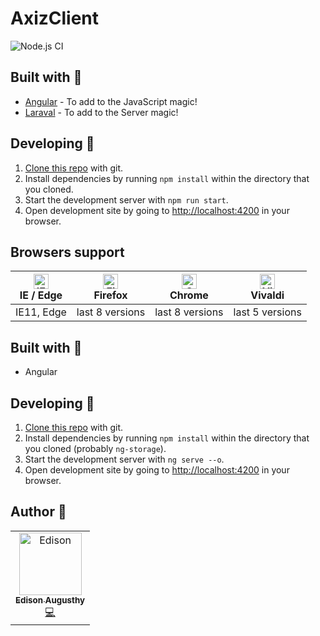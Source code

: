 # AxizClient

![Node.js CI](https://github.com/edisonaugusthy/axiz/workflows/Node.js%20CI/badge.svg)

## Built with 🔧


* [Angular](https://angular.io/) - To add to the JavaScript magic!
* [Laraval](https://laravel.com/) - To add to the Server magic!

## Developing 👷

1. [Clone this repo](https://help.github.com/en/articles/cloning-a-repository) with git.
1. Install dependencies by running `npm install` within the directory that you cloned.
1. Start the development server with `npm run start`.
1. Open development site by going to [http://localhost:4200](http://localhost:4200) in your browser.


## Browsers support

| [<img src="https://raw.githubusercontent.com/alrra/browser-logos/master/src/edge/edge_48x48.png" alt="IE / Edge" width="24px" height="24px" />](http://godban.github.io/browsers-support-badges/)</br>IE / Edge | [<img src="https://raw.githubusercontent.com/alrra/browser-logos/master/src/firefox/firefox_48x48.png" alt="Firefox" width="24px" height="24px" />](http://godban.github.io/browsers-support-badges/)</br>Firefox | [<img src="https://raw.githubusercontent.com/alrra/browser-logos/master/src/chrome/chrome_48x48.png" alt="Chrome" width="24px" height="24px" />](http://godban.github.io/browsers-support-badges/)</br>Chrome | [<img src="https://raw.githubusercontent.com/alrra/browser-logos/master/src/vivaldi/vivaldi_48x48.png" alt="Vivaldi" width="24px" height="24px" />](http://godban.github.io/browsers-support-badges/)</br>Vivaldi |
| --------------------------------------------------------------------------------------------------------------------------------------------------------------------------------------------------------------- | ----------------------------------------------------------------------------------------------------------------------------------------------------------------------------------------------------------------- | ------------------------------------------------------------------------------------------------------------------------------------------------------------------------------------------------------------- | ----------------------------------------------------------------------------------------------------------------------------------------------------------------------------------------------------------------- |
| IE11, Edge                                                                                                                                                                                                      | last 8 versions                                                                                                                                                                                                   | last 8 versions                                                                                                                                                                                               | last 5 versions                                                                                                                                                                                                   |


## Built with 🔧

* Angular

## Developing 👷

1. [Clone this repo](https://github.com/edisonaugusthy/ng-storage.git) with git.
1. Install dependencies by running `npm install` within the directory that you cloned (probably `ng-storage`).
1. Start the development server with `ng serve --o`.
1. Open development site by going to [http://localhost:4200](http://localhost:4200) in your browser.

## Author 🔮

<table>
  <tr>
    <td align="center"><a href="https://github.com/edisonaugusthy"><img src="https://github.com/edisonaugusthy.png?size=100" width="100px;" alt="Edison"/><br /><sub><b>Edison Augusthy</b></sub></a><br /><a href="https://github.com/edisonaugusthy/ng-storage/commits?author=edisonaugusthy" title="Edison">💻</a></td>

  </tr>

</table>

